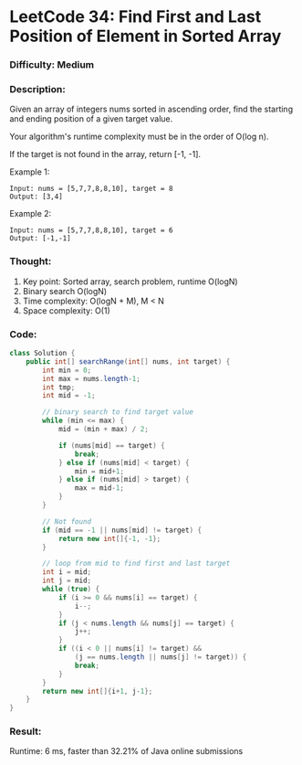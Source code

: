 # LeetCode 34: Find First and Last Position of Element in Sorted Array

### Difficulty: Medium

### Description:
Given an array of integers nums sorted in ascending order, find the starting and ending position of a given target value.

Your algorithm's runtime complexity must be in the order of O(log n).

If the target is not found in the array, return [-1, -1].

Example 1:
```
Input: nums = [5,7,7,8,8,10], target = 8
Output: [3,4]
```
Example 2:
```
Input: nums = [5,7,7,8,8,10], target = 6
Output: [-1,-1]
```

### Thought:
1. Key point: Sorted array, search problem, runtime O(logN)
2. Binary search O(logN)
3. Time complexity: O(logN + M), M < N
4. Space complexity: O(1)

### Code:
```java
class Solution {
    public int[] searchRange(int[] nums, int target) {
        int min = 0;
        int max = nums.length-1;
        int tmp;
        int mid = -1;

        // binary search to find target value
        while (min <= max) {
            mid = (min + max) / 2;

            if (nums[mid] == target) {
                break;
            } else if (nums[mid] < target) {
                min = mid+1;
            } else if (nums[mid] > target) {
                max = mid-1;
            }
        }

        // Not found
        if (mid == -1 || nums[mid] != target) {
            return new int[]{-1, -1};
        }

        // loop from mid to find first and last target
        int i = mid;
        int j = mid;
        while (true) {
            if (i >= 0 && nums[i] == target) {
                i--;
            }
            if (j < nums.length && nums[j] == target) {
                j++;
            }
            if ((i < 0 || nums[i] != target) &&
                (j == nums.length || nums[j] != target)) {
                break;
            }
        }
        return new int[]{i+1, j-1};
    }
}
```

### Result:
Runtime: 6 ms, faster than 32.21% of Java online submissions
